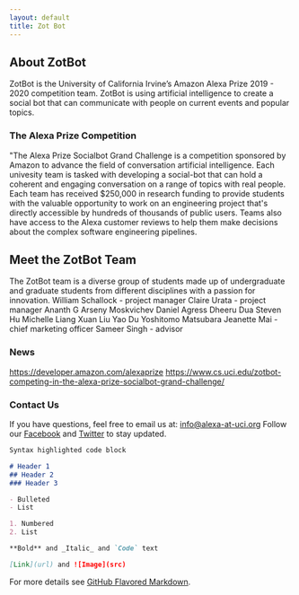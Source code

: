 ```yaml
---
layout: default
title: Zot Bot
---
```


## About ZotBot

ZotBot is the University of California Irvine’s Amazon Alexa Prize 2019 - 2020 competition team. ZotBot is using artificial intelligence to create a social bot that can communicate with people on current events and popular topics.

### The Alexa Prize Competition

"The Alexa Prize Socialbot Grand Challenge is a competition sponsored by Amazon to advance the field of conversation artificial intelligence. Each univesity team is tasked with developing a social-bot that can hold a coherent and engaging conversation on a range of topics with real people. 
Each team has received $250,000 in research funding to provide students with the valuable opportunity to work on an engineering project that's directly accessible by hundreds of thousands of public users. Teams also have access to the Alexa customer reviews to help them make decisions about the complex software engineering pipelines.

## Meet the ZotBot Team

The ZotBot team is a diverse group of students made up of undergraduate and graduate students from different disciplines with a passion for innovation. 
William Schallock - project manager
Claire Urata - project manager
Ananth G
Arseny Moskvichev
Daniel Agress
Dheeru Dua
Steven Hu
Michelle Liang
Xuan Liu
Yao Du
Yoshitomo Matsubara
Jeanette Mai - chief marketing officer
Sameer Singh - advisor

### News
https://developer.amazon.com/alexaprize
https://www.cs.uci.edu/zotbot-competing-in-the-alexa-prize-socialbot-grand-challenge/

### Contact Us

If you have questions, feel free to email us at: info@alexa-at-uci.org
Follow our [Facebook](https://www.facebook.com/alexaucirvine/) and [Twitter](https://twitter.com/alexaucirvine) to stay updated.

```markdown
Syntax highlighted code block

# Header 1
## Header 2
### Header 3

- Bulleted
- List

1. Numbered
2. List

**Bold** and _Italic_ and `Code` text

[Link](url) and ![Image](src)
```

For more details see [GitHub Flavored Markdown](https://guides.github.com/features/mastering-markdown/).




